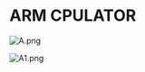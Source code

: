 # ARM CPULATOR

![A.png](https://github.com/Tan12d/8086-Programming/assets/100254217/30a4045f-5555-4eb9-8be9-82347d86639c)

![A1.png](https://github.com/Tan12d/8086-Programming/assets/100254217/d0c4b29c-49c0-4d86-876f-4a7b9db28e10)
